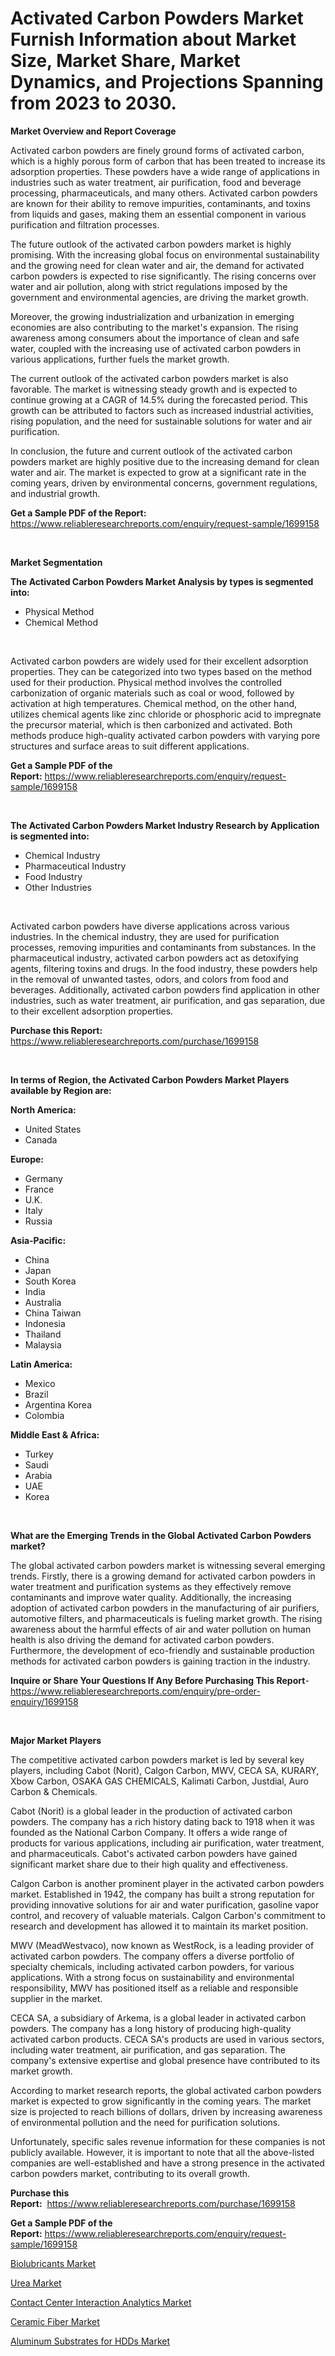 <p><h1>Activated Carbon Powders Market Furnish Information about Market Size, Market Share, Market Dynamics, and Projections Spanning from 2023 to 2030.</h1></p><p><strong>Market Overview and Report Coverage</strong></p>
<p><p>Activated carbon powders are finely ground forms of activated carbon, which is a highly porous form of carbon that has been treated to increase its adsorption properties. These powders have a wide range of applications in industries such as water treatment, air purification, food and beverage processing, pharmaceuticals, and many others. Activated carbon powders are known for their ability to remove impurities, contaminants, and toxins from liquids and gases, making them an essential component in various purification and filtration processes.</p><p>The future outlook of the activated carbon powders market is highly promising. With the increasing global focus on environmental sustainability and the growing need for clean water and air, the demand for activated carbon powders is expected to rise significantly. The rising concerns over water and air pollution, along with strict regulations imposed by the government and environmental agencies, are driving the market growth.</p><p>Moreover, the growing industrialization and urbanization in emerging economies are also contributing to the market's expansion. The rising awareness among consumers about the importance of clean and safe water, coupled with the increasing use of activated carbon powders in various applications, further fuels the market growth.</p><p>The current outlook of the activated carbon powders market is also favorable. The market is witnessing steady growth and is expected to continue growing at a CAGR of 14.5% during the forecasted period. This growth can be attributed to factors such as increased industrial activities, rising population, and the need for sustainable solutions for water and air purification.</p><p>In conclusion, the future and current outlook of the activated carbon powders market are highly positive due to the increasing demand for clean water and air. The market is expected to grow at a significant rate in the coming years, driven by environmental concerns, government regulations, and industrial growth.</p></p>
<p><strong>Get a Sample PDF of the Report:</strong> <a href="https://www.reliableresearchreports.com/enquiry/request-sample/1699158">https://www.reliableresearchreports.com/enquiry/request-sample/1699158</a></p>
<p>&nbsp;</p>
<p><strong>Market Segmentation</strong></p>
<p><strong>The Activated Carbon Powders Market Analysis by types is segmented into:</strong></p>
<p><ul><li>Physical Method</li><li>Chemical Method</li></ul></p>
<p>&nbsp;</p>
<p><p>Activated carbon powders are widely used for their excellent adsorption properties. They can be categorized into two types based on the method used for their production. Physical method involves the controlled carbonization of organic materials such as coal or wood, followed by activation at high temperatures. Chemical method, on the other hand, utilizes chemical agents like zinc chloride or phosphoric acid to impregnate the precursor material, which is then carbonized and activated. Both methods produce high-quality activated carbon powders with varying pore structures and surface areas to suit different applications.</p></p>
<p><strong>Get a Sample PDF of the Report:</strong>&nbsp;<a href="https://www.reliableresearchreports.com/enquiry/request-sample/1699158">https://www.reliableresearchreports.com/enquiry/request-sample/1699158</a></p>
<p>&nbsp;</p>
<p><strong>The Activated Carbon Powders Market Industry Research by Application is segmented into:</strong></p>
<p><ul><li>Chemical Industry</li><li>Pharmaceutical Industry</li><li>Food Industry</li><li>Other Industries</li></ul></p>
<p>&nbsp;</p>
<p><p>Activated carbon powders have diverse applications across various industries. In the chemical industry, they are used for purification processes, removing impurities and contaminants from substances. In the pharmaceutical industry, activated carbon powders act as detoxifying agents, filtering toxins and drugs. In the food industry, these powders help in the removal of unwanted tastes, odors, and colors from food and beverages. Additionally, activated carbon powders find application in other industries, such as water treatment, air purification, and gas separation, due to their excellent adsorption properties.</p></p>
<p><strong>Purchase this Report:</strong>&nbsp; <a href="https://www.reliableresearchreports.com/purchase/1699158">https://www.reliableresearchreports.com/purchase/1699158</a></p>
<p>&nbsp;</p>
<p><strong>In terms of Region, the Activated Carbon Powders Market Players available by Region are:</strong></p>
<p>
    <p> <strong> North America: </strong>
        <ul>
            <li>United States</li>
            <li>Canada</li>
        </ul>
        </p> 
    <p> <strong> Europe: </strong>
        <ul>
            <li>Germany</li>
            <li>France</li>
            <li>U.K.</li>
            <li>Italy</li>
            <li>Russia</li>
        </ul>
        </p> 
    <p> <strong> Asia-Pacific: </strong>
        <ul>
            <li>China</li>
            <li>Japan</li>
            <li>South Korea</li>
            <li>India</li>
            <li>Australia</li>
            <li>China Taiwan</li>
            <li>Indonesia</li>
            <li>Thailand</li>
            <li>Malaysia</li>
        </ul>
        </p> 
    <p> <strong> Latin America: </strong>
        <ul>
            <li>Mexico</li>
            <li>Brazil</li>
            <li>Argentina Korea</li>
            <li>Colombia</li>
        </ul>
        </p> 
    <p> <strong> Middle East & Africa: </strong>
        <ul>
            <li>Turkey</li>
            <li>Saudi</li>
            <li>Arabia</li>
            <li>UAE</li>
            <li>Korea</li>
        </ul>
    </p>
    </p>
<p>&nbsp;</p>
<p><strong>What are the Emerging Trends in the Global Activated Carbon Powders market?</strong></p>
<p><p>The global activated carbon powders market is witnessing several emerging trends. Firstly, there is a growing demand for activated carbon powders in water treatment and purification systems as they effectively remove contaminants and improve water quality. Additionally, the increasing adoption of activated carbon powders in the manufacturing of air purifiers, automotive filters, and pharmaceuticals is fueling market growth. The rising awareness about the harmful effects of air and water pollution on human health is also driving the demand for activated carbon powders. Furthermore, the development of eco-friendly and sustainable production methods for activated carbon powders is gaining traction in the industry.</p></p>
<p><strong>Inquire or Share Your Questions If Any Before Purchasing This Report</strong>- <a href="https://www.reliableresearchreports.com/enquiry/pre-order-enquiry/1699158">https://www.reliableresearchreports.com/enquiry/pre-order-enquiry/1699158</a></p>
<p>&nbsp;</p>
<p><strong>Major Market Players</strong></p>
<p><p>The competitive activated carbon powders market is led by several key players, including Cabot (Norit), Calgon Carbon, MWV, CECA SA, KURARY, Xbow Carbon, OSAKA GAS CHEMICALS, Kalimati Carbon, Justdial, Auro Carbon & Chemicals.</p><p>Cabot (Norit) is a global leader in the production of activated carbon powders. The company has a rich history dating back to 1918 when it was founded as the National Carbon Company. It offers a wide range of products for various applications, including air purification, water treatment, and pharmaceuticals. Cabot's activated carbon powders have gained significant market share due to their high quality and effectiveness.</p><p>Calgon Carbon is another prominent player in the activated carbon powders market. Established in 1942, the company has built a strong reputation for providing innovative solutions for air and water purification, gasoline vapor control, and recovery of valuable materials. Calgon Carbon's commitment to research and development has allowed it to maintain its market position.</p><p>MWV (MeadWestvaco), now known as WestRock, is a leading provider of activated carbon powders. The company offers a diverse portfolio of specialty chemicals, including activated carbon powders, for various applications. With a strong focus on sustainability and environmental responsibility, MWV has positioned itself as a reliable and responsible supplier in the market.</p><p>CECA SA, a subsidiary of Arkema, is a global leader in activated carbon powders. The company has a long history of producing high-quality activated carbon products. CECA SA's products are used in various sectors, including water treatment, air purification, and gas separation. The company's extensive expertise and global presence have contributed to its market growth.</p><p>According to market research reports, the global activated carbon powders market is expected to grow significantly in the coming years. The market size is projected to reach billions of dollars, driven by increasing awareness of environmental pollution and the need for purification solutions.</p><p>Unfortunately, specific sales revenue information for these companies is not publicly available. However, it is important to note that all the above-listed companies are well-established and have a strong presence in the activated carbon powders market, contributing to its overall growth.</p></p>
<p><strong>Purchase this Report:</strong>&nbsp;&nbsp;<a href="https://www.reliableresearchreports.com/purchase/1699158">https://www.reliableresearchreports.com/purchase/1699158</a></p>
<p></p>
<p><strong>Get a Sample PDF of the Report:</strong>&nbsp;<a href="https://www.reliableresearchreports.com/enquiry/request-sample/1699158">https://www.reliableresearchreports.com/enquiry/request-sample/1699158</a></p>
<p><p><a href="https://www.linkedin.com/pulse/biolubricants-market-research-report-provides-thorough-cmcbf/">Biolubricants Market</a></p><p><a href="https://www.linkedin.com/pulse/urea-market-size-growth-forecast-from-2023-2030-latern-ad-psa2f/">Urea Market</a></p><p><a href="https://medium.com/@odellernser/contact-center-interaction-analytics-market-trends-forecast-and-competitive-analysis-to-2030-8a7a1d4a1c80">Contact Center Interaction Analytics Market</a></p><p><a href="https://www.linkedin.com/pulse/ceramic-fiber-market-size-2023-2030-global-industrial-analysis-itg2f/">Ceramic Fiber Market</a></p><p><a href="https://medium.com/@gussiehauck/aluminum-substrates-for-hdds-market-size-reveals-the-best-marketing-channels-in-global-industry-e89b89509d41">Aluminum Substrates for HDDs Market</a></p></p>
